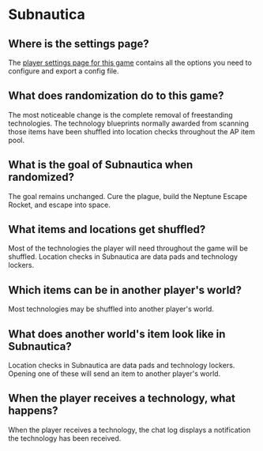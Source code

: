 # Subnautica

## Where is the settings page?

The [player settings page for this game](../player-settings) contains all the options you need to configure and export a
config file.

## What does randomization do to this game?

The most noticeable change is the complete removal of freestanding technologies. The technology blueprints normally
awarded from scanning those items have been shuffled into location checks throughout the AP item pool.

## What is the goal of Subnautica when randomized?

The goal remains unchanged. Cure the plague, build the Neptune Escape Rocket, and escape into space.

## What items and locations get shuffled?

Most of the technologies the player will need throughout the game will be shuffled. Location checks in Subnautica are
data pads and technology lockers.

## Which items can be in another player's world?

Most technologies may be shuffled into another player's world.

## What does another world's item look like in Subnautica?

Location checks in Subnautica are data pads and technology lockers. Opening one of these will send an item to another
player's world.

## When the player receives a technology, what happens?

When the player receives a technology, the chat log displays a notification the technology has been received.

